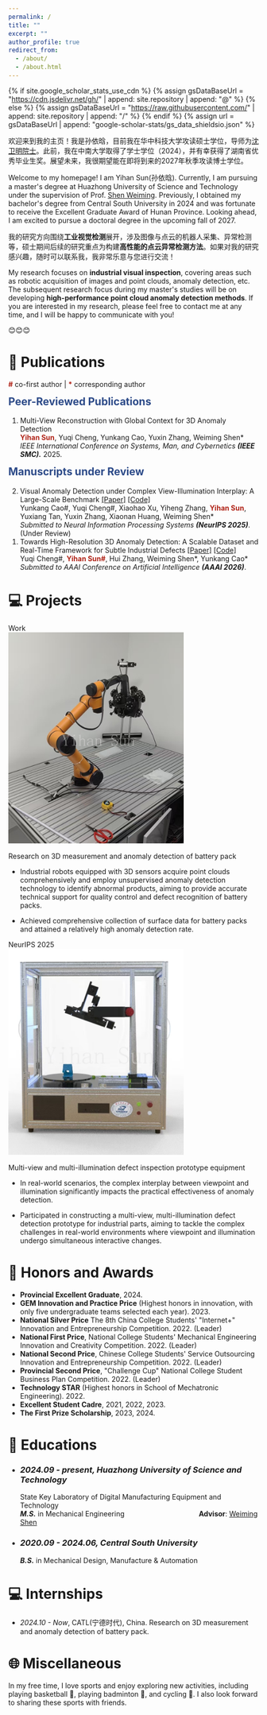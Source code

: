 ```yaml
---
permalink: /
title: ""
excerpt: ""
author_profile: true
redirect_from: 
  - /about/
  - /about.html
---
```


{% if site.google_scholar_stats_use_cdn %}
{% assign gsDataBaseUrl = "https://cdn.jsdelivr.net/gh/" | append: site.repository | append: "@" %}
{% else %}
{% assign gsDataBaseUrl = "https://raw.githubusercontent.com/" | append: site.repository | append: "/" %}
{% endif %}
{% assign url = gsDataBaseUrl | append: "google-scholar-stats/gs_data_shieldsio.json" %}

<span class='anchor' id='about-me'></span>



欢迎来到我的主页！我是孙依晗，目前我在华中科技大学攻读硕士学位，导师为[沈卫明院士](http://mse.hust.edu.cn/info/1143/1385.htm)。此前，我在中南大学取得了学士学位（2024），并有幸获得了湖南省优秀毕业生奖。展望未来，我很期望能在即将到来的2027年秋季攻读博士学位。

Welcome to my homepage! I am Yihan Sun(孙依晗). Currently, I am pursuing a master's degree at Huazhong University of Science and Technology under the supervision of Prof. [Shen Weiming](https://scholar.google.com/citations?hl=zh-CN&user=FuSHsx4AAAAJ&view_op=list_works&sortby=pubdate). Previously, I obtained my bachelor's degree from Central South University in 2024 and was fortunate to receive the Excellent Graduate Award of Hunan Province. Looking ahead, I am excited to pursue a doctoral degree in the upcoming fall of 2027.

我的研究方向围绕**工业视觉检测**展开，涉及图像与点云的机器人采集、异常检测等，硕士期间后续的研究重点为构建**高性能的点云异常检测方法**。如果对我的研究感兴趣，随时可以联系我，我非常乐意与您进行交流！


My research focuses on **industrial visual inspection**, covering areas such as robotic acquisition of images and point clouds, anomaly detection, etc. The subsequent research focus during my master's studies will be on developing **high-performance point cloud anomaly detection methods**. If you are interested in my research, please feel free to contact me at any time, and I will be happy to communicate with you!

😊😊😊




# 📝 Publications 



<span style="color:#b02418; font-weight:bold;">#</span> co-first author | <span style="color:#b02418; font-weight:bold;">*</span> corresponding author <br> 

<h2 id="Peer-Reviewed Publications" style="color: #2c4a88; padding-top: 60px; margin-top: -60px;">Peer-Reviewed Publications</h2>
<ol reversed>



  <li id="FA-Pub6"> 
    Multi-View Reconstruction with Global Context for 3D Anomaly Detection <br> 
    <span style="color:#b02418; font-weight:bold;">Yihan Sun</span>, Yuqi Cheng, Yunkang Cao, Yuxin Zhang, Weiming Shen* <br>
    <i>IEEE International Conference on Systems, Man, and Cybernetics <strong>(IEEE SMC).</strong></i> 2025.
  </li>




  
</ol>


<h2 id="Manuscripts under Review" style="color: #2c4a88; padding-top: 60px; margin-top: -60px;">Manuscripts under Review</h2>
<ol reversed>


  <li id="FA-Manuscript1"> 
    Visual Anomaly Detection under Complex View-Illumination Interplay: A Large-Scale Benchmark <a href="https://arxiv.org/abs/2505.10996">[Paper]</a> <a href="https://github.com/hustCYQ/M2AD">[Code]</a> <br> 
     Yunkang Cao#, Yuqi Cheng#, Xiaohao Xu, Yiheng Zhang, <span style="color:#b02418; font-weight:bold;">Yihan Sun</span>, Yuxiang Tan, Yuxin Zhang, Xiaonan Huang, Weiming Shen* <br>
    <i>Submitted to Neural Information Processing Systems <strong>(NeurIPS 2025)</strong></i>. (Under Review)
  </li>

  <li id="FA-Manuscript1"> 
    Towards High-Resolution 3D Anomaly Detection: A Scalable Dataset and Real-Time Framework for Subtle Industrial Defects <a href="https://arxiv.org/abs/2507.07435">[Paper]</a> <a href="https://github.com/hustCYQ/MiniShift-Simple3D">[Code]</a> <br> 
     Yuqi Cheng#, <span style="color:#b02418; font-weight:bold;">Yihan Sun#</span>, Hui Zhang, Weiming Shen*, Yunkang Cao* <br>
    <i>Submitted to AAAI Conference on Artificial Intelligence <strong>(AAAI 2026)</strong></i>.
  </li>



</ol>






# 💻 Projects 

<div class='paper-box'><div class='paper-box-image'><div><div class="badge">Work</div><img src='images/scanner.png' alt="sym" width="70%"></div></div>
<div class='paper-box-text' markdown="1">

Research on 3D measurement and anomaly detection of battery pack

<strong><span class='show_paper_citations' data='DhtAFkwAAAAJ:ALROH1vI_8AC'></span></strong>
- Industrial robots equipped with 3D sensors acquire point clouds comprehensively and employ unsupervised anomaly detection technology to identify abnormal products, aiming to provide accurate technical support for quality control and defect recognition of battery packs.

<strong><span class='show_paper_citations' data='DhtAFkwAAAAJ:ALROH1vI_8AC'></span></strong>
- Achieved comprehensive collection of surface data for battery packs and attained a relatively high anomaly detection rate.
</div>
</div>



<div class='paper-box'><div class='paper-box-image'><div><div class="badge">NeurIPS 2025</div><img src='images/multi-illumination.png' alt="sym" width="70%"></div></div>
<div class='paper-box-text' markdown="1">

Multi-view and multi-illumination defect inspection prototype equipment

<strong><span class='show_paper_citations' data='DhtAFkwAAAAJ:ALROH1vI_8AC'></span></strong>
- In real-world scenarios, the complex interplay between viewpoint and illumination significantly impacts the practical effectiveness of anomaly detection.


<strong><span class='show_paper_citations' data='DhtAFkwAAAAJ:ALROH1vI_8AC'></span></strong>
- Participated in constructing a multi-view, multi-illumination defect detection prototype for industrial parts, aiming to tackle the complex challenges in real-world environments where viewpoint and illumination undergo simultaneous interactive changes.

</div>
</div>










# 🥇 Honors and Awards
- **Provincial Excellent Graduate**, 2024.
- **GEM Innovation and Practice Price** (Highest honors in innovation, with only five undergraduate teams selected each year). 2023.
- **National Silver Price** The 8th China College Students' "Internet+" Innovation and Entrepreneurship Competition. 2022. (Leader)
- **National First Price**, National College Students' Mechanical Engineering Innovation and Creativity Competition. 2022. (Leader)
- **National Second Price**, Chinese College Students' Service Outsourcing Innovation and Entrepreneurship Competition. 2022. (Leader)
- **Provincial Second Price**, "Challenge Cup" National College Student Business Plan Competition. 2022. (Leader)
- **Technology STAR** (Highest honors in School of Mechatronic Engineering). 2022.
- **Excellent Student Cadre**, 2021, 2022, 2023.
- **The First Prize Scholarship**, 2023, 2024.



# 📖 Educations
                          
- ### *2024.09 - present, Huazhong University of Science and Technology*
  State Key Laboratory of Digital Manufacturing Equipment and Technology                               
  ***M.S.*** in Mechanical Engineering &nbsp;&nbsp;&nbsp;&nbsp;&nbsp;&nbsp;&nbsp;&nbsp;&nbsp;&nbsp;&nbsp;&nbsp;&nbsp;&nbsp;&nbsp;&nbsp;&nbsp;&nbsp;&nbsp;&nbsp;&nbsp;&nbsp;&nbsp;&nbsp;&nbsp;&nbsp;&nbsp;&nbsp;&nbsp;&nbsp;&nbsp;&nbsp;&nbsp;&nbsp;&nbsp;&nbsp; **Advisor**: [Weiming Shen](https://scholar.google.com/citations?hl=zh-CN&user=FuSHsx4AAAAJ&view_op=list_works&sortby=pubdate)
 
- ### *2020.09 - 2024.06, Central South University*
  ***B.S.*** in Mechanical Design, Manufacture & Automation &nbsp;&nbsp;&nbsp; 


# 💻 Internships
- *2024.10 - Now*, CATL(宁德时代), China. Research on 3D measurement and anomaly detection of battery pack.




# 🌐 Miscellaneous
In my free time, I love sports and enjoy exploring new activities, including playing basketball 🏀, playing badminton 🏸, and cycling 🚴. I also look forward to sharing these sports with friends.


